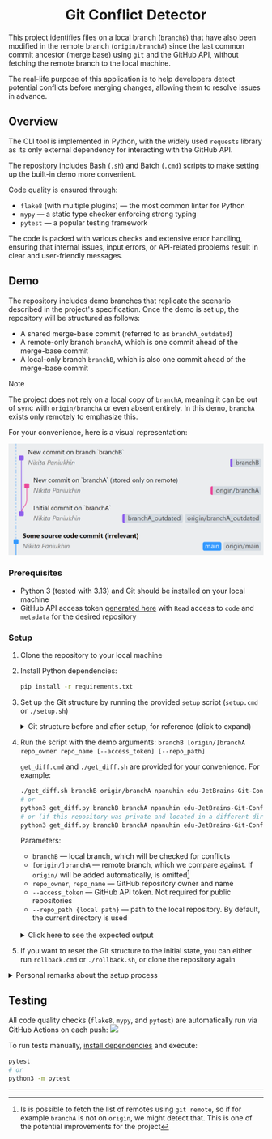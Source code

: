 <h1 align="center">Git Conflict Detector</h1>

This project identifies files on a local branch (`branchB`) that have also been modified in the remote branch (`origin/branchA`) since the last common commit ancestor (merge base) using `git` and the GitHub API, without fetching the remote branch to the local machine.

The real-life purpose of this application is to help developers detect potential conflicts before merging changes, allowing them to resolve issues in advance.


## Overview

The CLI tool is implemented in Python, with the widely used `requests` library as its only external dependency for interacting with the GitHub API.

The repository includes Bash (`.sh`) and Batch (`.cmd`) scripts to make setting up the built-in demo more convenient.

Code quality is ensured through:
- `flake8` (with multiple plugins) — the most common linter for Python
- `mypy` — a static type checker enforcing strong typing
- `pytest` — a popular testing framework

The code is packed with various checks and extensive error handling, ensuring that internal issues, input errors, or API-related problems result in clear and user-friendly messages.


## Demo

The repository includes demo branches that replicate the scenario described in the project's specification. Once the demo is set up, the repository will be structured as follows:

- A shared merge-base commit (referred to as `branchA_outdated`)
- A remote-only branch `branchA`, which is one commit ahead of the merge-base commit
- A local-only branch `branchB`, which is also one commit ahead of the merge-base commit

> [!NOTE]
> The project does not rely on a local copy of `branchA`, meaning it can be out of sync with `origin/branchA` or even absent entirely. In this demo, `branchA` exists only remotely to emphasize this.

For your convenience, here is a visual representation:

<img with="100%" src="assets/after_setup.png">


### Prerequisites
- Python 3 (tested with 3.13) and Git should be installed on your local machine
- GitHub API access token [generated here](https://github.com/settings/personal-access-tokens) with `Read` access to `code` and `metadata` for the desired repository

### Setup

1. Clone the repository to your local machine
2. <a id="dependencies"></a>Install Python dependencies:
    ```bash
    pip install -r requirements.txt
    ```

3. Set up the Git structure by running the provided `setup` script (`setup.cmd` or `./setup.sh`)

    <details>
    <summary>Git structure before and after setup, for reference (click to expand)</summary>

    <br>
    <div align="center"><b>Before setup</b></div>
    <img with="100%" src="assets/before_setup.png">

    <br>
    <br>
    <div align="center"><b>After setup</b></div>
    <img with="100%" src="assets/after_setup.png">

    </details>

3. Run the script with the demo arguments: `branchB [origin/]branchA repo_owner repo_name [--access_token] [--repo_path]`

    `get_diff.cmd` and `./get_diff.sh` are provided for your convenience. For example:

    ```bash
    ./get_diff.sh branchB origin/branchA npanuhin edu-JetBrains-Git-Conflict-Detector
    # or
    python3 get_diff.py branchB branchA npanuhin edu-JetBrains-Git-Conflict-Detector
    # or (if this repository was private and located in a different directory)
    python3 get_diff.py branchB branchA npanuhin edu-JetBrains-Git-Conflict-Detector {github_token} --repo_path ../some_path/
    ```

    Parameters:
    - `branchB` — local branch, which will be checked for conflicts
    - `[origin/]branchA` — remote branch, which we compare against. If `origin/` will be added automatically, is omitted[^1]
    - `repo_owner`, `repo_name` — GitHub repository owner and name
    - `--access_token` — GitHub API token. Not required for public repositories
    - `--repo_path {local path}` — path to the local repository. By default, the current directory is used

    <br>
    <details>
    <summary>Click here to see the expected output</summary>

    ```py
    --- Potential Conflicts ---

    Conflict: file_in_root.txt
      origin/branchA: Modified   file_in_root.txt
      branchB:        Modified   file_in_root.txt

    Conflict: folder_in_root/empty_file.txt
      origin/branchA: Modified   folder_in_root/empty_file.txt
      branchB:        Modified   folder_in_root/empty_file.txt

    Conflict: folder_in_root/folder_nested/created_file.txt
      origin/branchA: Added      folder_in_root/folder_nested/created_file.txt
      branchB:        Added      folder_in_root/folder_nested/created_file.txt

    Conflict: folder_in_root/folder_nested/deleted_file.txt
      origin/branchA: Removed    folder_in_root/folder_nested/deleted_file.txt
      branchB:        Removed    folder_in_root/folder_nested/deleted_file.txt

    Conflict: folder_in_root/folder_nested/file_in_folders.txt
      origin/branchA: Modified   folder_in_root/folder_nested/file_in_folders.txt
      branchB:        Modified   folder_in_root/folder_nested/file_in_folders.txt

    Conflict: folder_in_root/truly_renamed_file.txt
      origin/branchA: Renamed    folder_in_root/folder_nested/renamed_file.txt -> folder_in_root/truly_renamed_file.txt
      branchB:        Renamed    folder_in_root/folder_nested/renamed_file.txt -> folder_in_root/truly_renamed_file.txt
    ```

    </details>


4. If you want to reset the Git structure to the initial state, you can either run `rollback.cmd` or `./rollback.sh`, or clone the repository again

<details>
<summary>Personal remarks about the setup process</summary>

> Since different tools and workflows exist for managing Python environments and repositories (e.g., using virtualenv), I haven't included a universal installation script. I hope this doesn't cause any inconvenience 😇
>
> However, here’s a quick example for Windows:
> ```bash
> git clone git@github.com:npanuhin/edu-JetBrains-Git-Conflict-Detector.git
> cd edu-JetBrains-Git-Conflict-Detector
> pip install -r -U requirements.txt
> setup
> get_diff branchA branchB npanuhin edu-JetBrains-Git-Conflict-Detector {your_github_token}
> ```

</details>


## Testing

All code quality checks (`flake8`, `mypy`, and `pytest`) are automatically run via GitHub Actions on each push: <a href="https://github.com/npanuhin/edu-JetBrains-Git-Conflict-Detector/actions"><img src="https://github.com/npanuhin/edu-JetBrains-Git-Conflict-Detector/actions/workflows/python-lint-test.yml/badge.svg"></a>

To run tests manually, [install dependencies](#dependencies) and execute:

```bash
pytest
# or
python3 -m pytest
```

---

[^1]: Is is possible to fetch the list of remotes using `git remote`, so if for example `branchA` is not on `origin`, we might detect that. This is one of the potential improvements for the project
